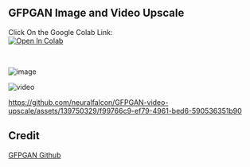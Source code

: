 ## GFPGAN Image and Video Upscale
Click On the Google Colab Link:<br>
[![Open In Colab](https://colab.research.google.com/assets/colab-badge.svg)](https://colab.research.google.com/github/neuralfalcon/GFPGAN-video-upscale/blob/main/GFPGAN_Video_upscaler_by_neuralfalcon.ipynb) 

<br>

![image](https://github.com/neuralfalcon/GFPGAN-video-upscale/assets/139750329/11d432c6-88de-4108-acbd-6978234dd800)

![video](https://github.com/neuralfalcon/GFPGAN-video-upscale/assets/139750329/c810b573-5370-43cb-a2e9-20ee7764e469)

https://github.com/neuralfalcon/GFPGAN-video-upscale/assets/139750329/f99766c9-ef79-4961-bed6-590536351b90

## Credit
[GFPGAN Github](https://github.com/TencentARC/GFPGAN)
